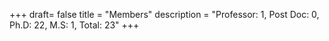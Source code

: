 +++
draft= false
title = "Members"
description = "Professor: 1, Post Doc: 0, Ph.D: 22,  M.S: 1,  Total: 23"
+++

